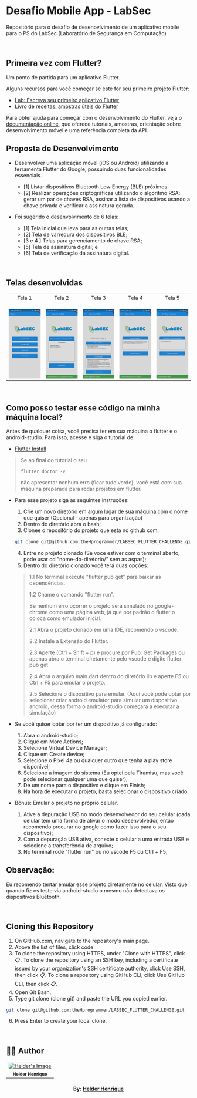 # Desafio Mobile App - LabSec

Repositório para o desafio de desenovlvimento de um aplicativo mobile para o PS do LabSec (Laboratório de Segurança em Computação)

<br>

## Primeira vez com Flutter?

Um ponto de partida para um aplicativo Flutter.

Alguns recursos para você começar se este for seu primeiro projeto Flutter:

-   [Lab: Escreva seu primeiro aplicativo Flutter](https://docs.flutter.dev/get-started/codelab)
-   [Livro de receitas: amostras úteis do Flutter](https://docs.flutter.dev/cookbook)

Para obter ajuda para começar com o desenvolvimento do Flutter, veja o
[documentação online](https://docs.flutter.dev/), que oferece tutoriais,
amostras, orientação sobre desenvolvimento móvel e uma referência completa da API.

## Proposta de Desenvolvimento

-   Desenvolver uma aplicação móvel (iOS ou Android) utilizando a ferramenta Flutter do Google, possuindo duas funcionalidades essenciais.

    -   [1] Listar dispositivos Bluetooth Low Energy (BLE) próximos.
    -   [2] Realizar operações criptográficas utilizando o algoritmo RSA: gerar um par de chaves RSA, assinar a lista de dispositivos usando a chave privada e verificar a assinatura gerada.

-   Foi sugerido o desenvolvimento de 6 telas:
    -   [1] Tela inicial que leva para as outras telas;
    -   [2] Tela de varredura dos dispositivos BLE;
    -   [3 e 4 ] Telas para gerenciamento de chave RSA;
    -   [5] Tela de assinatura digital; e
    -   [6] Tela de verificação da assinatura digital.

<br>

## Telas desenvolvidas

<table>
  <tbody>
    <tr>
      <td align="center">Tela 1<br>
        <span>&nbsp;&nbsp;&nbsp;&nbsp;&nbsp;</span>
      </td>
      <td align="center">Tela 2<br>
        <span>&nbsp;&nbsp;&nbsp;&nbsp;&nbsp;</span>
      </td>
      <td align="center">Tela 3<br>
        <span>&nbsp;&nbsp;&nbsp;&nbsp;&nbsp;</span>
      </td>
      <td align="center">Tela 4<br>
        <span>&nbsp;&nbsp;&nbsp;&nbsp;&nbsp;</span>
      </td>
      <td align="center">Tela 5<br>
        <span>&nbsp;&nbsp;&nbsp;&nbsp;&nbsp;</span>
      </td>
    </tr>
    <tr>
        <td><a href="#"><img src="assets/images/S1.jpeg" width="200px"></a><br></td>
        <td><a href="#"><img src="assets/images/S2.jpeg" width="200px"></a></td>
        <td><a href="#"><img src="assets/images/S3.jpeg" width="200px"></a></td>
        <td><a href="#"><img src="assets/images/S4.jpeg" width="200px"></a></td>
        <td><a href="#"><img src="assets/images/S5.jpeg" width="200px"></td>
    </tr>
  </tbody>
</table>

<br>

## Como posso testar esse código na minha máquina local?

Antes de qualquer coisa, você precisa ter em sua máquina o flutter e o android-studio. Para isso, acesse e siga o tutorial de:

- [Flutter Install](https://docs.flutter.dev/get-started/install)

>Se ao final do tutorial o seu
>```
>flutter doctor -v
>```
>não apresentar nenhum erro (ficar tudo verde), você está com sua máquina preparada para rodar projetos em flutter.

- Para esse projeto siga as seguintes instruções:
    1. Crie um novo diretório em algum lugar de sua máquina com o nome que quiser (Opcional - apenas para organIzação)
    2. Dentro do diretório abra o bash;
    3. Clonee o repositório do projeto que esta no github com:
    ```bash
    git clone git@github.com:theHprogrammer/LABSEC_FLUTTER_CHALLENGE.git
    ```
    4. Entre no projeto clonado (Se voce estiver com o terminal aberto, pode usar cd "nome-do-diretorio/" sem as aspas);
    5. Dentro do diretório clonado você terá duas opções:
    > 1.1 No terminal execute "flutter pub get" para baixar as dependências.
    >
    > 1.2 Chame o comando "flutter run".
    >
    > Se nenhum erro ocorrer o projeto será simulado no google-chrome como uma página web, já que por padrão o flutter o coloca como emulador inicial.
    >
    > 2.1 Abra o projeto clonado em uma IDE, recomendo o vscode.
    >
    > 2.2 Instale a Extensão do Flutter.
    >
    > 2.3 Aperte (Ctrl + Shift + p) e procure por Pub: Get Packages ou apenas abra o terminal diretamente pelo vscode e digite flutter pub get
    >
    > 2.4 Abra o arquivo main.dart dentro do diretório lib e aperte F5 ou Ctrl + F5 para emular o projeto.
    >
    > 2.5 Selecione o dispositivo para emular. (Aqui você pode optar por selecionar criar android emulator para simular um dispositivo android, dessa forma o android-studio começara a executar a simulação)

- Se você quiser optar por ter um dispositivo já configurado:
  1. Abra o android-studio;
  2. Clique em More Actions;
  3. Selecione Virtual Device Manager;
  4. Clique em Create device;
  5. Selecione o Pixel 4a ou qualquer outro que tenha a play store disponível;
  6. Selecione a imagem do sistema (Eu optei pela Tiramisu, mas você pode selecionar qualquer uma que quiser);
  7. De um nome para o dispositivo e clique em Finish;
  8. Na hora de executar o projeto, basta selecionar o dispositivo criado.

- Bônus: Emular o projeto no próprio celular.
  1. Ative a depuração USB no modo desenvolvedor do seu celular (cada celular tem uma forma de ativar o modo desenvolvedor, então recomendo procurar no google como fazer isso para o seu dispositivo);
  2. Com a depuração USB ativa, conecte o celular a uma entrada USB e selecione a transferência de arquivo;
  3. No terminal rode "flutter run" ou no vscode F5 ou Ctrl + F5;

## Observação:
Eu recomendo tentar emular esse projeto diretamente no celular. Visto que quando fiz os teste via android-studio o mesmo não detectava os dispositivos Bluetooth.


<br>

## Cloning this Repository

1. On GitHub.com, navigate to the repository's main page.
2. Above the list of files, click code.
3. To clone the repository using HTTPS, under "Clone with HTTPS", click 📋. To clone the repository using an SSH key, including a certificate issued by your organization's SSH certificate authority, click Use SSH, then click 📋. To clone a repository using GitHub CLI, click Use GitHub CLI, then click 📋.
4. Open Git Bash.
5. Type git clone (clone git) and paste the URL you copied earlier.

```bash
git clone git@github.com:theHprogrammer/LABSEC_FLUTTER_CHALLENGE.git
```

6. Press Enter to create your local clone.

<br>

## 👨‍💻 Author

<table align="center">
    <tr>
        <td align="center">
            <a href="https://github.com/theHprogrammer">
                <img src="https://avatars.githubusercontent.com/u/79870881?v=4" width="150px;" alt="Helder's Image" />
                <br />
                <sub><b>Helder Henrique</b></sub>
            </a>
        </td>    
    </tr>
</table>
<h4 align="center">
   By: <a href="https://www.linkedin.com/in/theHprogrammer/" target="_blank"> Helder Henrique </a>
</h4>
